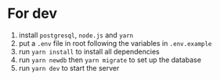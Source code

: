 # For dev

1. install `postgresql`, `node.js` and `yarn`
2. put a `.env` file in root following the variables in `.env.example`
3. run `yarn install` to install all dependencies
4. run `yarn newdb` then `yarn migrate` to set up the database
5. run `yarn dev` to start the server
